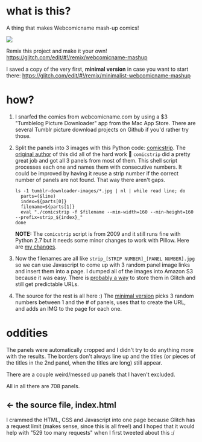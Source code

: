 # what is this?

A thing that makes Webcomicname mash-up comics!

<a href="https://twitter.com/dorrismccomics/status/956575861523787783"><img src="https://cdn.glitch.com/13424d29-dc63-462f-8bdb-213dd069d44b%2FScreen%20Shot%202018-01-25%20at%204.47.23%20PM.png?1516916854332" /></a>


Remix this project and make it your own! 
<a href="https://glitch.com/edit/#!/remix/webcomicname-mashup">https://glitch.com/edit/#!/remix/webcomicname-mashup</a>

I saved a copy of the very first, <strong>minimal version</strong> in case you want to start there: 
<a href="https://glitch.com/edit/#!/remix/minimalist-webcomicname-mashup">https://glitch.com/edit/#!/remix/minimalist-webcomicname-mashup</a>



# how?

1. I snarfed the comics from webcomicname.com by using a $3 "Tumblelog Picture Downloader" app from the Mac App Store. There are several Tumblr picture download projects on Github if you'd rather try those.
2. Split the panels into 3 images with this Python code: <a href="http://bazaar.launchpad.net/~kpublicmail/comicstrip/devel/view/head:/comicstrip">comicstrip</a>.  The <a href="https://code.launchpad.net/~kpublicmail">original author</a> of this did all of the hard work 👏 `comicstrip` did a pretty great job and got all 3 panels from most of them. This shell script processes each one and names them with consecutive numbers. It could be improved by having it reuse a strip number if the correct number of panels are not found. That way there aren't gaps.

    ```
    ls -1 tumblr-downloader-images/*.jpg | nl | while read line; do
      parts=($line)
      index=${parts[0]}
      filename=${parts[1]}
      eval "./comicstrip -f $filename --min-width=160 --min-height=160 --prefix=strip_${index}_"
    done
    ```
    
    **NOTE:** The `comicstrip` script is from 2009 and it still runs fine  with Python 2.7 but it needs some minor changes to work with Pillow. Here are <a href="https://github.com/caseyf/webcomicname-mashup/commit/c1712cb9f282503beaedf2ad3be7bcaefbe441e9">my changes</a>.
  
  3. Now the filenames are all like `strip_[STRIP NUMBER]_[PANEL NUMBER].jpg` so  we can use Javascript to come up with 3 random panel image links and insert them into a page.   I dumped all of the images into Amazon S3 because it was easy. There is <a href="https://support.glitch.com/t/easier-way-to-reference-assets/394">probably a way</a> to store them in Glitch and still get predictable URLs.

4. The source for the rest is all here :) The <a href="https://glitch.com/edit/#!/remix/minimalist-webcomicname-mashup">minimal version</a> picks 3 random numbers between 1 and the # of panels, uses that to create the URL, and adds an IMG to the page for each one.

# oddities

The panels were automatically cropped and I didn't try to do anything more with the results. The borders don't always line up and the titles (or pieces of the titles in the 2nd panel, when the titles are long) still appear.

There are a couple weird/messed up panels that I haven't excluded.

All in all there are 708 panels.

## ← the source file, index.html

I crammed the HTML, CSS and Javascript into one page because Glitch has a request limit (makes sense, since this is all free!) and I hoped that it would help with "529 too many requests" when I first tweeted about this :/
